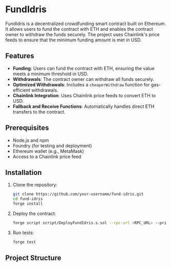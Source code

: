 # FundIdris

FundIdris is a decentralized crowdfunding smart contract built on Ethereum. It allows users to fund the contract with ETH and enables the contract owner to withdraw the funds securely. The project uses Chainlink's price feeds to ensure that the minimum funding amount is met in USD.

## Features

- **Funding**: Users can fund the contract with ETH, ensuring the value meets a minimum threshold in USD.
- **Withdrawals**: The contract owner can withdraw all funds securely.
- **Optimized Withdrawals**: Includes a `cheaperWithdraw` function for gas-efficient withdrawals.
- **Chainlink Integration**: Uses Chainlink price feeds to convert ETH to USD.
- **Fallback and Receive Functions**: Automatically handles direct ETH transfers to the contract.

## Prerequisites

- Node.js and npm
- Foundry (for testing and deployment)
- Ethereum wallet (e.g., MetaMask)
- Access to a Chainlink price feed

## Installation

1. Clone the repository:
   ```bash
   git clone https://github.com/your-username/fund-idris.git
   cd fund-idris
   forge install
2. Deploy the contract:
   ```bash
   forge script script/DeployFundIdris.s.sol --rpc-url <RPC_URL> --private-key <PRIVATE_KEY> --broadcast
3. Run tests:
   ```bash
   forge test

## Project Structure
